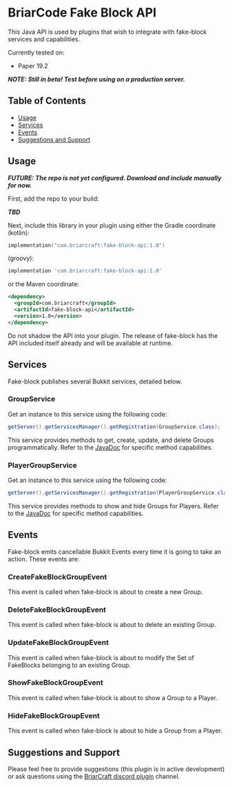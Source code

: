 # BriarCode Fake Block API
This Java API is used by plugins that wish to integrate with fake-block services and capabilities.

Currently tested on:
* Paper 19.2

***NOTE: Still in beta! Test before using on a production server.***

## Table of Contents
* [Usage](#usage)
* [Services](#services)
* [Events](#events)
* [Suggestions and Support](#suggestions-and-support)

## Usage

***FUTURE: The repo is not yet configured. Download and include manually for now.***

First, add the repo to your build:

***TBD***

Next, include this library in your plugin using either the Gradle coordinate (kotlin):
```kotlin
implementation("com.briarcraft:fake-block-api:1.0")
```
(groovy):
```groovy
implementation 'com.briarcraft:fake-block-api:1.0'
```
or the Maven coordinate:
```xml
<dependency>
  <groupId>com.briarcraft</groupId>
  <artifactId>fake-block-api</artifactId>
  <version>1.0</version>
</dependency>
```

Do not shadow the API into your plugin. The release of fake-block has the API included itself already and will be
available at runtime.

## Services
Fake-block publishes several Bukkit services, detailed below.

### GroupService
Get an instance to this service using the following code:
```java
getServer().getServicesManager().getRegistration(GroupService.class);
```
This service provides methods to get, create, update, and delete Groups programmatically. Refer to the
[JavaDoc](src/main/java/com/briarcraft/fakeblock/api/service/GroupService.java) for specific method capabilities.

### PlayerGroupService
Get an instance to this service using the following code:
```java
getServer().getServicesManager().getRegistration(PlayerGroupService.class);
```
This service provides methods to show and hide Groups for Players. Refer to the
[JavaDoc](src/main/java/com/briarcraft/fakeblock/api/service/PlayerGroupService.java) for specific method capabilities.

## Events
Fake-block emits cancellable Bukkit Events every time it is going to take an action. These events are:

### CreateFakeBlockGroupEvent
This event is called when fake-block is about to create a new Group.

### DeleteFakeBlockGroupEvent
This event is called when fake-block is about to delete an existing Group.

### UpdateFakeBlockGroupEvent
This event is called when fake-block is about to modify the Set of FakeBlocks belonging to an existing Group.

### ShowFakeBlockGroupEvent
This event is called when fake-block is about to show a Group to a Player.

### HideFakeBlockGroupEvent
This event is called when fake-block is about to hide a Group from a Player.

## Suggestions and Support
Please feel free to provide suggestions (this plugin is in active development) or ask questions using the [BriarCraft
discord plugin](https://discord.gg/ycwxwQXN74) channel.
